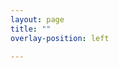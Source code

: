 ```yaml
---
layout: page
title: ""
overlay-position: left

---
```

<div class="badge-base LI-profile-badge" data-locale="en_US" data-size="large" data-theme="light" data-type="VERTICAL" data-vanity="onato" data-version="v1"><a class="badge-base__link LI-simple-link" href="https://nz.linkedin.com/in/onato?trk=profile-badge"></a></div>
<script src="https://platform.linkedin.com/badges/js/profile.js" async defer type="text/javascript"></script>
